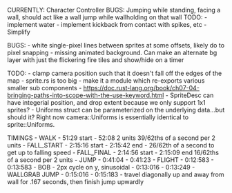 CURRENTLY:
    Character Controller
        BUGS:
            Jumping while standing, facing a wall, should act like a wall jump while wallholding on that wall
        TODO:
            - implement water
            - implement kickback from contact with spikes, etc
            - Simplify

BUGS:
    - white single-pixel lines between sprites at some offsets, likely do to pixel snapping
    - missing animated background. Can make an alternate bg layer with just the flickering fire tiles and show/hide on a timer

TODO:
    - clamp camera position such that it doesn't fall off the edges of the map
    - sprite.rs is too big - make it a module which re-exports various smaller sub components
        - https://doc.rust-lang.org/book/ch07-04-bringing-paths-into-scope-with-the-use-keyword.html
    - SpriteDesc can have integerial position, and drop extent because we only support 1x1 sprites?
    - Uniforms struct can be parameterized on the underlying data...but should it? Right now camera::Uniforms is essentially identical to sprite::Uniforms.

TIMINGS
    - WALK
        - 51:29 start
        - 52:08 2 units
        39/62ths of a second per 2 units
    - FALL_START
        - 2:15:16 start
        - 2:15:42 end
        - 26/62th of a second to get up to falling speed
    - FALL_FINAL
        - 2:14:56 start
        - 2:15:09 end
        16/62ths of a second per 2 units
    - JUMP
        - 0:41:04
        - 0:41:23
    - FLIGHT
        - 0:12:583
        - 0:13:583
        - BOB - 2px cycle on y, sinusoidal
            - 0:13:016
            - 0:13:249
    - WALLGRAB JUMP
        - 0:15:016
        - 0:15:183
        - travel diagonally up and away from wall for .167 seconds, then finish jump upwardly

